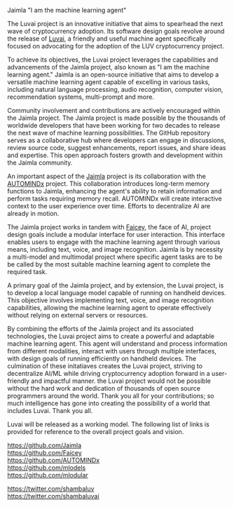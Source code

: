 Jaimla "I am the machine learning agent"

The Luvai project is an innovative initiative that aims to spearhead the next wave of cryptocurrency adoption. Its software design goals revolve around the release of <a href="https://twitter.com/shambaluvai">Luvai</a>, a friendly and useful machine agent specifically focused on advocating for the adoption of the LUV cryptocurrency project.

To achieve its objectives, the Luvai project leverages the capabilities and advancements of the Jaimla project, also known as "I am the machine learning agent." Jaimla is an open-source initiative that aims to develop a versatile machine learning agent capable of excelling in various tasks, including natural language processing, audio recognition, computer vision, recommendation systems, multi-prompt and more.

Community involvement and contributions are actively encouraged within the Jaimla project. The Jaimla project is made possible by the thousands of worldwide developers that have been working for two decades to release the next wave of machine learning possibilities. The GitHub repository serves as a collaborative hub where developers can engage in discussions, review source code, suggest enhancements, report issues, and share ideas and expertise. This open approach fosters growth and development within the Jaimla community.

An important aspect of the <a href="https://github.com/Jaimla">Jaimla</a> project is its collaboration with the <a href="https://github.com/AUTOMINDx">AUTOMINDx</a> project. This collaboration introduces long-term memory functions to Jaimla, enhancing the agent's ability to retain information and perform tasks requiring memory recall. AUTOMINDx will create interactive context to the user experience over time. Efforts to decentralize AI are already in motion.

The Jaimla project works in tandem with <a href="https://github.com/Faicey">Faicey</a>, the face of AI, project design goals include a modular interface for user interaction. This interface enables users to engage with the machine learning agent through various means, including text, voice, and image recognition. Jaimla is by necessity a multi-model and multimodal project where specific agent tasks are to be be called by the most suitable machine learning agent to complete the required task.

A primary goal of the Jaimla project, and by extension, the Luvai project, is to develop a local language model capable of running on handheld devices. This objective involves implementing text, voice, and image recognition capabilities, allowing the machine learning agent to operate effectively without relying on external servers or resources.

By combining the efforts of the Jaimla project and its associated technologies, the Luvai project aims to create a powerful and adaptable machine learning agent. This agent will understand and process information from different modalities, interact with users through multiple interfaces, with design goals of running efficiently on handheld devices. The culmination of these initatiaves creates the Luvai project, striving to decentralize AI/ML while driving cryptocurrency adoption forward in a user-friendly and impactful manner. the Luvai project would not be possible without the hard work and dedication of thousands of open source programmers around the world. Thank you all for your contributions; so much intelligence has gone into creating the possibility of a world that includes Luvai. Thank you all.


Luvai will be released as a working model. The following list of links is provided for reference to the overall project goals and vision.

https://github.com/Jaimla<br />
https://github.com/Faicey<br />
https://github.com/AUTOMINDx<br />
https://github.com/mlodels<br />
https://github.com/mlodular<br />

https://twitter.com/shambaluv<br />
https://twitter.com/shambaluvai<br />


